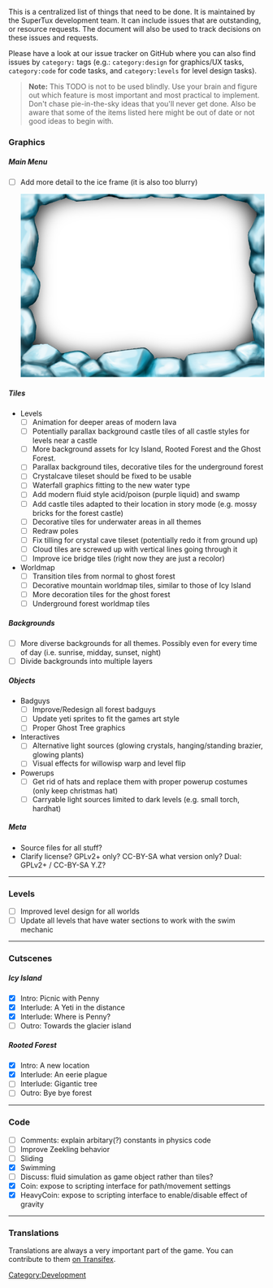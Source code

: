 This is a centralized list of things that need to be done. It is
maintained by the SuperTux development team. It can include issues
that are outstanding, or resource requests. The document will also be
used to track decisions on these issues and requests.

Please have a look at our issue tracker on GitHub where you can also
find issues by `category:` tags (e.g.: `category:design` for
graphics/UX tasks, `category:code` for code tasks, and
`category:levels` for level design tasks).

> **Note:** This TODO is not to be used blindly. Use your brain and
> figure out which feature is most important and most practical to
> implement. Don't chase pie-in-the-sky ideas that you'll never get
> done. Also be aware that some of the items listed here might be out
> of date or not good ideas to begin with.

### Graphics

##### Main Menu

- [ ] Add more detail to the ice frame (it is also too blurry)

  ![](https://raw.githubusercontent.com/SuperTux/supertux/master/data/images/engine/menu/frame.png)

##### Tiles

- Levels
  - [ ] Animation for deeper areas of modern lava
  - [ ] Potentially parallax background castle tiles of all castle styles for levels near a castle
  - [ ] More background assets for Icy Island, Rooted Forest and the Ghost Forest.
  - [ ] Parallax background tiles, decorative tiles for the underground forest
  - [ ] Crystalcave tileset should be fixed to be usable
  - [ ] Waterfall graphics fitting to the new water type
  - [ ] Add modern fluid style acid/poison (purple liquid) and swamp
  - [ ] Add castle tiles adapted to their location in story mode (e.g. mossy bricks for the forest castle)
  - [ ] Decorative tiles for underwater areas in all themes
  - [ ] Redraw poles
  - [ ] Fix tilling for crystal cave tileset (potentially redo it from ground up)
  - [ ] Cloud tiles are screwed up with vertical lines going through it
  - [ ] Improve ice bridge tiles (right now they are just a recolor)

- Worldmap
  - [ ] Transition tiles from normal to ghost forest
  - [ ] Decorative mountain worldmap tiles, similar to those of Icy Island
  - [ ] More decoration tiles for the ghost forest
  - [ ] Underground forest worldmap tiles

##### Backgrounds

- [ ] More diverse backgrounds for all themes. Possibly even for every time of day (i.e. sunrise, midday, sunset, night)
- [ ] Divide backgrounds into multiple layers

##### Objects

- Badguys
  - [ ] Improve/Redesign all forest badguys
  - [ ] Update yeti sprites to fit the games art style
  - [ ] Proper Ghost Tree graphics

- Interactives
  - [ ] Alternative light sources (glowing crystals, hanging/standing brazier, glowing plants)
  - [ ] Visual effects for willowisp warp and level flip
 
- Powerups
  - [ ] Get rid of hats and replace them with proper powerup costumes (only keep christmas hat)
  - [ ] Carryable light sources limited to dark levels (e.g. small torch, hardhat)

##### Meta

- Source files for all stuff?
- Clarify license? GPLv2+ only? CC-BY-SA what version only? Dual: GPLv2+ / CC-BY-SA Y.Z?

---

### Levels

- [ ] Improved level design for all worlds
- [ ] Update all levels that have water sections to work with the swim mechanic

---

### Cutscenes

##### Icy Island
  - [x] Intro: Picnic with Penny
  - [x] Interlude: A Yeti in the distance
  - [x] Interlude: Where is Penny?
  - [ ] Outro: Towards the glacier island
##### Rooted Forest
  - [x] Intro: A new location
  - [x] Interlude: An eerie plague
  - [ ] Interlude: Gigantic tree
  - [ ] Outro: Bye bye forest

---

### Code

- [ ] Comments: explain arbitary(?) constants in physics code
- [ ] Improve Zeekling behavior
- [ ] Sliding
- [x] Swimming
- [ ] Discuss: fluid simulation as game object rather than tiles?
- [x] Coin: expose to scripting interface for path/movement settings
- [x] HeavyCoin: expose to scripting interface to enable/disable effect of gravity

---

### Translations

Translations are always a very important part of the game. You can contribute
to them [on Transifex](https://www.transifex.com/arctic-games/supertux/).

<Category:Development>
